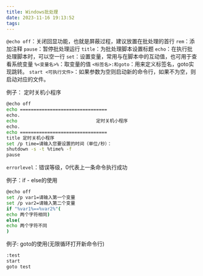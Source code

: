 ```yaml
---
title: Windows批处理
date: 2023-11-16 19:13:52
tags:
---
```

`@echo off`：关闭回显功能，也就是屏蔽过程，建议放置在批处理的首行
`rem`：添加注释
`pause`：暂停批处理运行
`title`：为批处理脚本设置标题
`echo`：在执行批处理脚本时，可以空一行
`set`：设置变量，常用与在脚本中的互动值，也可用于查看系统变量
`%<变量名>%`：取变量的值
`<标签名>:和goto`：用来定义标签名，goto实现跳转。
`start <可执行文件>`：如果参数为空则启动新的命令行，如果不为空，则启动对应的文件。

例子： 定时关机小程序
```bash
@echo off
echo ================================
echo.
echo                             定时关机小程序
echo.
echo ================================
title 定时关机小程序
set /p time=请输入您要设置的时间（单位/秒）：
shutdown -s -t %time% -f
pause
```


`errorlevel`：错误等级，0代表上一条命令执行成功

例子：if - else的使用
```bash
@echo off
set /p var1=请输入第一个变量
set /p var2=请输入第二个变量
if "%var1%==%var2%"(
echo 两个字符相同)
else(
echo 两个字符不同
)
```

例子: goto的使用(无限循环打开新命令行)
```bash
:test
start
goto test
```